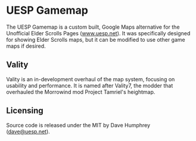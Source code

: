 # UESP Gamemap

The UESP Gamemap is a custom built, Google Maps alternative for the Unofficial Elder Scrolls Pages (www.uesp.net). It was specifically designed for showing Elder Scrolls maps, but it can be modified to use other game maps if desired.

## Vality

Vality is an in-development overhaul of the map system, focusing on usability and performance. It is named after Vality7, the modder that overhauled the Morrowind mod Project Tamriel's heightmap.

## Licensing

Source code is released under the MIT by Dave Humphrey (dave@uesp.net).